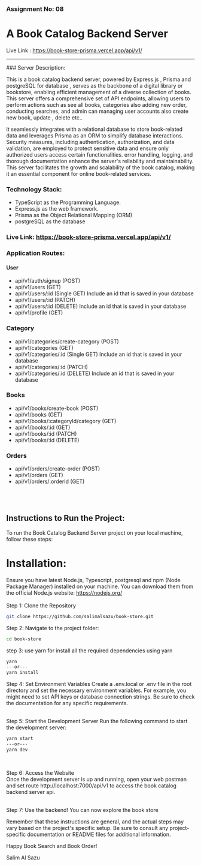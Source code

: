 ### Assignment No: 08

# A Book Catalog Backend Server

Live Link : https://book-store-prisma.vercel.app/api/v1/

<hr>
### Server Description:

This is a book catalog backend server, powered by Express.js , Prisma and postgreSQL for database , serves as the backbone of a digital library or bookstore, enabling efficient management of a diverse collection of books. This server offers a comprehensive set of API endpoints, allowing users to perform actions such as see all books, categories also adding new order, conducting searches, and admin can managing user accounts also create new book, update , delete etc..

It seamlessly integrates with a relational database to store book-related data and leverages Prisma as an ORM to simplify database interactions. Security measures, including authentication, authorization, and data validation, are employed to protect sensitive data and ensure only authorized users access certain functionalities. error handling, logging, and thorough documentation enhance the server's reliability and maintainability. This server facilitates the growth and scalability of the book catalog, making it an essential component for online book-related services.

### Technology Stack:

- TypeScript as the Programming Language.
- Express.js as the web framework.
- Prisma as the Object Relational Mapping (ORM)
- postgreSQL as the database

### Live Link: https://book-store-prisma.vercel.app/api/v1/

### Application Routes:

#### User

- api/v1/auth/signup (POST)
- api/v1/users (GET)
- api/v1/users/:id (Single GET) Include an id that is saved in your database
- api/v1/users/:id (PATCH)
- api/v1/users/:id (DELETE) Include an id that is saved in your database
- api/v1/profile (GET)

### Category

- api/v1/categories/create-category (POST)
- api/v1/categories (GET)
- api/v1/categories/:id (Single GET) Include an id that is saved in your database
- api/v1/categories/:id (PATCH)
- api/v1/categories/:id (DELETE) Include an id that is saved in your database

### Books

- api/v1/books/create-book (POST)
- api/v1/books (GET)
- api/v1/books/:categoryId/category (GET)
- api/v1/books/:id (GET)
- api/v1/books/:id (PATCH)
- api/v1/books/:id (DELETE)

### Orders

- api/v1/orders/create-order (POST)
- api/v1/orders (GET)
- api/v1/orders/:orderId (GET)

<br/>
<br/>

## Instructions to Run the Project:

To run the Book Catalog Backend Server project on your local machine, follow these steps:

# Installation:

Ensure you have latest Node.js, Typescript, postgresql and npm (Node Package Manager) installed on your machine. You can download them from the official Node.js website: https://nodejs.org/  
<br/>
Step 1: Clone the Repository

```bash
git clone https://github.com/salimalsazu/book-store.git
```

Step 2: Navigate to the project folder:

```bash
cd book-store
```

step 3: use yarn for install all the required dependencies using yarn

```bash
yarn
---or---
yarn install
```

Step 4: Set Environment Variables
Create a .env.local or .env file in the root directory and set the necessary environment variables. For example, you might need to set API keys or database connection strings. Be sure to check the documentation for any specific requirements.

<br/>
Step 5: Start the Development Server
Run the following command to start the development server:

```bash
yarn start
---or---
yarn dev
```

<br/>

Step 6: Access the Website <br/>
Once the development server is up and running, open your web postman and set route http://localhost:7000/api/v1 to access the book catalog backend server api.

<br/>
Step 7: Use the backend!
You can now explore the book store

Remember that these instructions are general, and the actual steps may vary based on the project's specific setup. Be sure to consult any project-specific documentation or README files for additional information.

Happy Book Search and Book Order!

Salim Al Sazu
